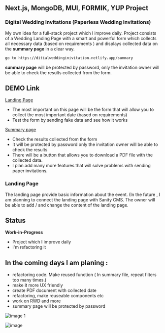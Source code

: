 ## Next.js, MongoDB, MUI, FORMIK, YUP Project

### Digital Wedding Invitations (Paperless Wedding Invitations)

My own idea for a full-stack project which I improve daily. Project consists of a Wedding Landing Page with a smart and powerful form which collects all necessary data (based on requirements ) and displays collected data on the **summary page** in a clear way.

```bash
go to https://ditialweddinginivitation.netlify.app/summary
```

**summary page** will be protected by password, only the invitation owner will be able to check the results collected from the form.


## DEMO Link

[Landing Page](https://ditialweddinginivitation.netlify.app/)
- The most important on this page will be the form that will allow you to collect the most important date (based on requirements)
- Test the form by sending fake data and see how it works

[Summary page ](https://ditialweddinginivitation.netlify.app/summary)
- Check the results collected from the form
- It will be protected by password only the invitation owner will be able to check the results
- There will be a button that allows you to download a PDF file with the collected data.
- I plan add many more features that will solve problems with sending paper invitations. 


### Landing Page

The landing page provide basic information about the event. (In the future , I am planning to connect the landing page with Sanity CMS. The owner will be able to add / and change the content of the landing page. 

## Status

**Work-in-Progress**

- Project which I improve daily
- I'm refactoring it

## In the coming days I am planing : 

- refactoring code. Make reused function ( In summary file, repeat filters too many times.)
- make it more UX friendly
- create PDF document with collected date
- refactoring, make reuseable components etc
- work on RWD and more 
- summary page will be protected by password 




![image 1](https://user-images.githubusercontent.com/47687566/199193895-4b9838a3-d3fb-462f-af01-13edae7478ff.jpg)


![image](https://user-images.githubusercontent.com/47687566/199197621-ba202f50-3ac1-4a63-9c3b-98489671487d.png)


